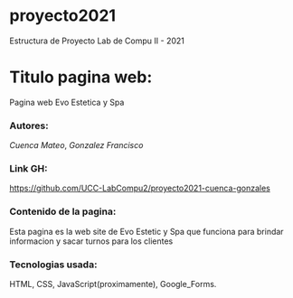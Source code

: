 # proyecto2021
Estructura de Proyecto Lab de Compu II - 2021

# Titulo pagina web: 
Pagina web Evo Estetica y Spa 
### Autores:
*Cuenca Mateo*, *Gonzalez Francisco*
### Link GH:
https://github.com/UCC-LabCompu2/proyecto2021-cuenca-gonzales
### Contenido de la pagina:
Esta pagina es la web site de Evo Estetic y Spa que funciona para brindar informacion
y sacar turnos para los clientes
### Tecnologias usada:
HTML, CSS, JavaScript(proximamente), Google_Forms.
